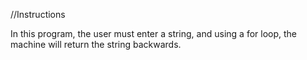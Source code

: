 //Instructions

In this program, the user must enter a string, and using a for loop, the machine will return the string backwards.
